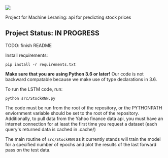 ![](https://github.com/duncanmazza/ml_stock_prediction_api/workflows/Build%20Status/badge.svg)

Project for Machine Leraning: api for predicting stock prices

## Project Status: IN PROGRESS 

TODO: finish README

Install requirements:
```shell script
pip install -r requirements.txt
```

**Make sure that you are using Python 3.6 or later!** Our code is not backward compatable because we make use of type declarations in 3.6.

To run the LSTM code, run:
```shell script
python src/StockRNN.py
```

The code must be run from the root of the repository, or the PYTHONPATH enviornment variable should be set to the root of the repository. Additionally, to pull data from the Yahoo finance data api, you must have an internet connection for at least the first time you request a dataset (each query's returned data is cached in .cache/)

The main routine of `src/StockRNN` as it currently stands will train the model for a specified number of epochs and plot the results of the last forward pass on the test data. 